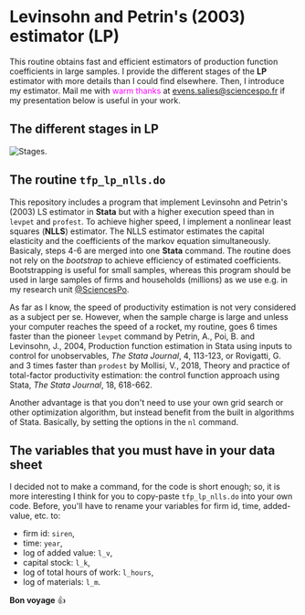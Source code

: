 # Levinsohn and Petrin's (2003) estimator (__LP__)

This routine obtains fast and efficient estimators of production function coefficients in large samples. I provide the different stages of the __LP__ estimator with more details than I could find elsewhere. Then, I introduce my estimator. Mail me with <span style="color: #FF00FF;">warm thanks</span> at [evens.salies@sciencespo.fr](evens.salies@sciencespo.fr) if my presentation below is useful in your work.

## The different stages in __LP__

![Stages.](http://www.evens-salies.com/tfp_lp_nlls.png)

## The routine ```tfp_lp_nlls.do```

This repository includes a program that implement Levinsohn and Petrin's (2003) LS estimator in __Stata__ but with a higher execution speed than in ```levpet``` and ```profest```. To achieve higher speed, I implement a nonlinear least squares (__NLLS__) estimator. The NLLS estimator estimates the capital elasticity and the coefficients of the markov equation simultaneously. Basicaly, steps 4-6 are merged into one __Stata__ command. The routine does not rely on the _bootstrap_ to achieve efficiency of estimated coefficients. Bootstrapping is useful for small samples, whereas this program should be used in large samples of firms and households (millions) as we use e.g. in my research unit [@SciencesPo](https://www.ofce.sciences-po.fr/en/).

As far as I know, the speed of productivity estimation is not very considered as a subject per se. However, when the sample charge is large and unless your computer reaches the speed of a rocket, my routine, goes 6 times faster than the pioneer ```levpet``` command by Petrin, A., Poi, B. and Levinsohn, J., 2004, Production function estimation in Stata using inputs to control for unobservables, _The Stata Journal_, 4, 113-123, or Rovigatti, G. and 3 times faster than ```prodest``` by Mollisi, V., 2018, Theory and practice of total-factor productivity estimation: the control function approach using Stata, _The Stata Journal_, 18, 618-662.

Another advantage is that you don't need to use your own grid search or other optimization algorithm, but instead benefit from the built in algorithms of Stata. Basically, by setting the options in the ```nl``` command. 

## The variables that you must have in your data sheet

I decided not to make a command, for the code is short enough; so, it is more interesting I think for you to copy-paste ```tfp_lp_nlls.do``` into your own code. Before, you'll have to rename your variables for firm id, time, added-value, etc. to:

 - firm id: ```siren```,
 - time: ```year```,
 - log of added value: ```l_v```,
 - capital stock: ```l_k```,
 - log of total hours of work: ```l_hours```,
 - log of materials: ```l_m```.

__Bon voyage__ 
:+1:
